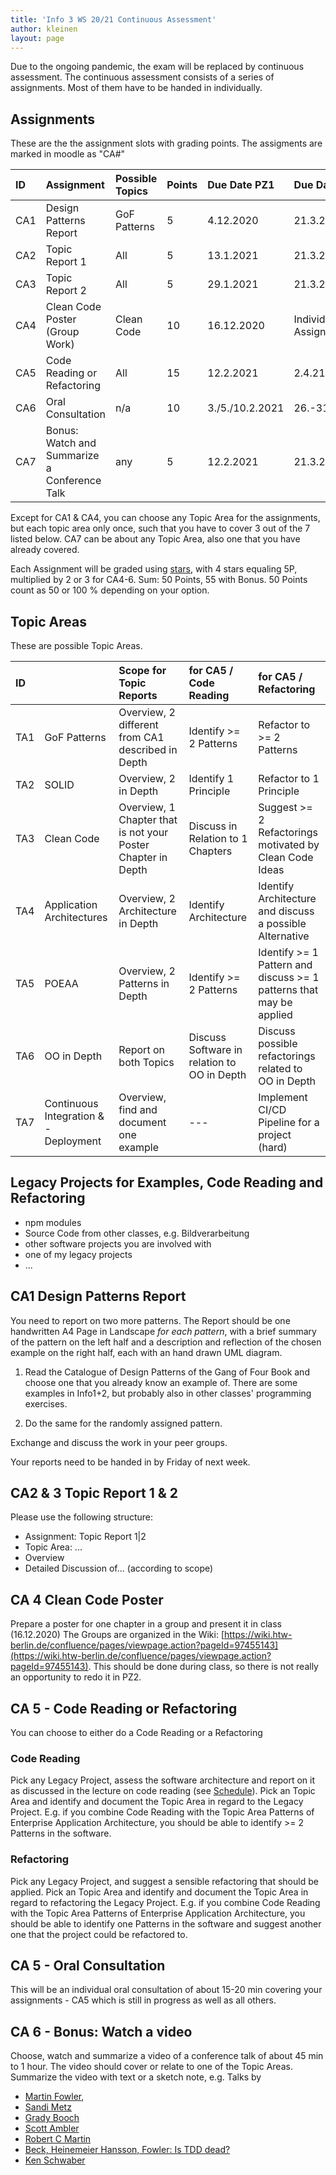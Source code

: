 ```yaml
---
title: 'Info 3 WS 20/21 Continuous Assessment'
author: kleinen
layout: page
---
```


Due to the ongoing pandemic, the exam will be replaced by continuous assessment.
The continuous assessment consists of a series of assignments. Most of them
have to be handed in individually.



##  Assignments

These are the the assignment slots with grading points. The assigments are marked in moodle as "CA#"

| ID  | Assignment                                   | Possible Topics | Points | Due Date PZ1    | Due Date PZ2          |
|:----|:---------------------------------------------|:----------------|:-------|:----------------|:----------------------|
| CA1 | Design Patterns Report                       | GoF Patterns    | 5      | 4.12.2020       | 21.3.21               |
| CA2 | Topic Report 1                               | All             | 5      | 13.1.2021       | 21.3.21               |
| CA3 | Topic Report 2                               | All             | 5      | 29.1.2021       | 21.3.21               |
| CA4 | Clean Code Poster (Group Work)               | Clean Code      | 10     | 16.12.2020      | Individual Assignment |
| CA5 | Code Reading or Refactoring                  | All             | 15     | 12.2.2021       | 2.4.21                |
| CA6 | Oral Consultation                            | n/a             | 10     | 3./5./10.2.2021 | 26.-31.3.2021         |
| CA7 | Bonus: Watch and Summarize a Conference Talk | any             | 5      | 12.2.2021       | 21.3.21               |

Except for CA1 & CA4, you can choose any Topic Area for the assignments, but each topic area only once, such that you
have to cover 3 out of the 7 listed below. CA7 can be about any Topic Area, also one that you have already covered.

Each Assignment will be graded using [stars](/studies/grading/guideline/#star-gradings-for-exercises), with 4 stars equaling 5P, multiplied by 2 or 3 for CA4-6.
Sum: 50 Points, 55 with Bonus. 50 Points count as 50 or 100 % depending on your option.

## Topic Areas

These are possible Topic Areas.

| ID  |                                       | Scope for  Topic Reports                                     | for CA5 / Code Reading                      | for CA5 / Refactoring                                               |
|:----|:--------------------------------------|:-------------------------------------------------------------|:--------------------------------------------|:--------------------------------------------------------------------|
| TA1 | GoF Patterns                          | Overview, 2 different from CA1 described in Depth            | Identify >= 2 Patterns                      | Refactor to >= 2 Patterns                                           |
| TA2 | SOLID                                 | Overview, 2 in Depth                                         | Identify 1 Principle                        | Refactor to 1 Principle                                             |
| TA3 | Clean Code                            | Overview, 1 Chapter that is not your Poster Chapter in Depth | Discuss in Relation to 1 Chapters           | Suggest >= 2 Refactorings motivated by Clean Code Ideas             |
| TA4 | Application Architectures             | Overview, 2 Architecture in Depth                            | Identify Architecture                       | Identify Architecture and discuss a possible Alternative            |
| TA5 | POEAA                                 | Overview, 2 Patterns in Depth                                | Identify >= 2 Patterns                      | Identify >= 1 Pattern and discuss >= 1 patterns that may be applied |
| TA6 | OO in Depth                           | Report on both Topics                                        | Discuss Software in relation to OO in Depth | Discuss possible refactorings related to OO in Depth                |
| TA7 | Continuous Integration & - Deployment | Overview, find and document one example                      | ---                                         | Implement CI/CD Pipeline for a project (hard)                       |

## Legacy Projects for Examples, Code Reading and Refactoring

* npm modules
* Source Code from other classes, e.g. Bildverarbeitung
* other software projects you are involved with
* one of my legacy projects
* ...

## CA1 Design Patterns Report

You need to report on two more patterns. The Report should be one handwritten A4 Page in Landscape *for each pattern*, with a brief summary of the pattern on the left half and a description and reflection of the chosen example on the right half, each with an hand drawn UML diagram.

1) Read the Catalogue of Design Patterns of the Gang of Four Book and choose one that you already know an example of. There are some examples in Info1+2, but probably also in other classes' programming exercises.

2) Do the same for the randomly assigned pattern.

Exchange and discuss the work in your peer groups.

Your reports need to be handed in by Friday of next week.

## CA2 & 3 Topic Report 1 & 2

Please use the following structure:

* Assignment: Topic Report 1|2
* Topic Area: ...
* Overview
* Detailed Discussion of... (according to scope)

## CA 4 Clean Code Poster

Prepare a poster for one chapter in a group and present it in class (16.12.2020) The Groups are organized in the Wiki: [https://wiki.htw-berlin.de/confluence/pages/viewpage.action?pageId=97455143](https://wiki.htw-berlin.de/confluence/pages/viewpage.action?pageId=97455143). This should be done during class, so there is not really an opportunity to redo it in PZ2.

## CA 5 - Code Reading or Refactoring
You can choose to either do a Code Reading or a Refactoring

### Code Reading

Pick any Legacy Project, assess the software architecture and report on it as discussed in the lecture on code reading (see [Schedule](../schedule)).
Pick an Topic Area and identify and document the Topic Area in regard to the Legacy Project.
E.g. if you combine Code Reading with the Topic Area Patterns of Enterprise Application Architecture, you should be able to identify >= 2 Patterns in the software.

### Refactoring

Pick any Legacy Project, and suggest a sensible refactoring that should be applied.
Pick an Topic Area and identify and document the Topic Area in regard to refactoring the Legacy Project.
E.g. if you combine Code Reading with the Topic Area Patterns of Enterprise Application Architecture, you should be able to identify one Patterns in the software and suggest another one that the project could be refactored to.

## CA 5 - Oral Consultation

This will be an individual oral consultation of about 15-20 min covering your assignments -
CA5 which is still in progress as well as all others.

## CA 6 - Bonus: Watch a video

Choose, watch and summarize a video of a conference talk of about 45 min to 1 hour.
The video should cover or relate to one of the Topic Areas.
Summarize the video with text or a sketch note, e.g. Talks by

* [Martin Fowler](https://www.youtube.com/results?search_query=martin+fowler),
* [Sandi Metz](https://www.youtube.com/results?search_query=sandy+metz)
* [Grady Booch](https://www.youtube.com/results?search_query=grady+booch)
* [Scott Ambler](https://www.youtube.com/results?search_query=scott+ambler)
* [Robert C Martin](https://www.youtube.com/results?search_query=robert+c+martin)
* [Beck, Heinemeier Hansson, Fowler: Is TDD dead?](https://martinfowler.com/articles/is-tdd-dead/)
* [Ken Schwaber](https://www.youtube.com/results?search_query=ken+schwaber)
